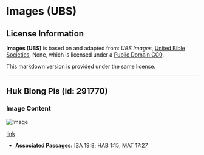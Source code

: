 # Images (UBS)

## License Information

**Images (UBS)** is based on and adapted from: _UBS Images_, [United Bible Societies](https://unitedbiblesocieties.org/), None, which is licensed under a [Public Domain CC0](https://creativecommons.org/public-domain/cc0/).

This markdown version is provided under the same license.



--------------------------------

## Huk Blong Pis (id: 291770)

### Image Content

![Image](https://cdn.aquifer.bible/aquifer-content/resources/Media/WEB-0337_fish_hooks.jpg)

[link](https://cdn.aquifer.bible/aquifer-content/resources/Media/WEB-0337_fish_hooks.jpg)

* **Associated Passages:** ISA 19:8; HAB 1:15; MAT 17:27

